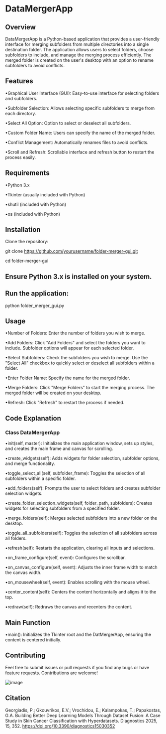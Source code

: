 # DataMergerApp
 
## Overview
DataMergerApp is a Python-based application that provides a user-friendly interface for merging subfolders from multiple directories into a single destination folder. The application allows users to select folders, choose subfolders to include, and manage the merging process efficiently. The merged folder is created on the user's desktop with an option to rename subfolders to avoid conflicts.

## Features
•Graphical User Interface (GUI): Easy-to-use interface for selecting folders and subfolders.

•Subfolder Selection: Allows selecting specific subfolders to merge from each directory.

•Select All Option: Option to select or deselect all subfolders.

•Custom Folder Name: Users can specify the name of the merged folder.

•Conflict Management: Automatically renames files to avoid conflicts.

•Scroll and Refresh: Scrollable interface and refresh button to restart the process easily.

## Requirements
•Python 3.x

•Tkinter (usually included with Python)

•shutil (included with Python)

•os (included with Python)

## Installation
Clone the repository:

git clone https://github.com/yourusername/folder-merger-gui.git

cd folder-merger-gui

## Ensure Python 3.x is installed on your system.

## Run the application:

python folder_merger_gui.py

## Usage
•Number of Folders: Enter the number of folders you wish to merge.

•Add Folders: Click "Add Folders" and select the folders you want to include. Subfolder options will appear for each selected folder.

•Select Subfolders: Check the subfolders you wish to merge. Use the "Select All" checkbox to quickly select or deselect all subfolders within a folder.

•Enter Folder Name: Specify the name for the merged folder.

•Merge Folders: Click "Merge Folders" to start the merging process. The merged folder will be created on your desktop.

•Refresh: Click "Refresh" to restart the process if needed.

## Code Explanation
### Class DataMergerApp

•init(self, master): Initializes the main application window, sets up styles, and creates the main frame and canvas for scrolling.

•create_widgets(self): Adds widgets for folder selection, subfolder options, and merge functionality.

•toggle_select_all(self, subfolder_frame): Toggles the selection of all subfolders within a specific folder.

•add_folders(self): Prompts the user to select folders and creates subfolder selection widgets.

•create_folder_selection_widgets(self, folder_path, subfolders): Creates widgets for selecting subfolders from a specified folder.

•merge_folders(self): Merges selected subfolders into a new folder on the desktop.

•toggle_all_subfolders(self): Toggles the selection of all subfolders across all folders.

•refresh(self): Restarts the application, clearing all inputs and selections.

•on_frame_configure(self, event): Configures the scrollbar.

•on_canvas_configure(self, event): Adjusts the inner frame width to match the canvas width.

•on_mousewheel(self, event): Enables scrolling with the mouse wheel.

•center_content(self): Centers the content horizontally and aligns it to the top.

•redraw(self): Redraws the canvas and recenters the content.

## Main Function
•main(): Initializes the Tkinter root and the DatMergerApp, ensuring the content is centered initially.

## Contributing
Feel free to submit issues or pull requests if you find any bugs or have feature requests. Contributions are welcome!

![image](https://github.com/PanagiotisGew/DatasetMergerApp/assets/147500010/4918aeb9-a6dc-47ce-bb6b-9451b3df450a)

## Citation
Georgiadis, P.; Gkouvrikos, E.V.; Vrochidou, E.; Kalampokas, T.; Papakostas, G.A. Building Better Deep Learning Models Through Dataset Fusion: A Case Study in Skin Cancer Classification with Hyperdatasets. Diagnostics 2025, 15, 352. https://doi.org/10.3390/diagnostics15030352

